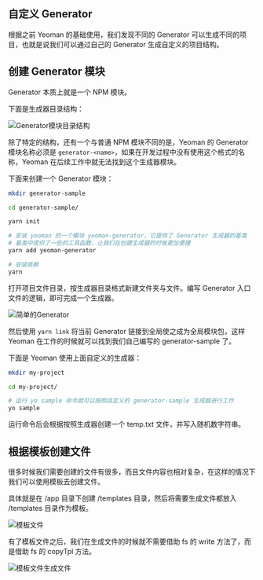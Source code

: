 ## 自定义 Generator

根据之前 Yeoman 的基础使用，我们发现不同的 Generator 可以生成不同的项目，也就是说我们可以通过自己的 Generator 生成自定义的项目结构。

## 创建 Generator 模块

Generator 本质上就是一个 NPM 模块。

下面是生成器目录结构：

![Generator模块目录结构](https://i.loli.net/2020/11/09/A5vmg3PLKWHuaGl.png)

除了特定的结构，还有一个与普通 NPM 模块不同的是，Yeoman 的 Generator 模块名称必须是 `generator-<name>`，如果在开发过程中没有使用这个格式的名称，Yeoman 在后续工作中就无法找到这个生成器模块。

下面来创建一个 Generator 模块：

```bash
mkdir generator-sample

cd generator-sample/

yarn init

# 安装 yeoman 的一个模块 yeoman-generator，它提供了 Generator 生成器的基类
# 基类中提供了一些的工具函数，让我们在创建生成器的时候更加便捷
yarn add yeoman-generator   

# 安装依赖
yarn
```

打开项目文件目录，按生成器目录格式新建文件夹与文件。编写 Generator 入口文件的逻辑，即可完成一个生成器。

![简单的Generator](https://i.loli.net/2020/11/09/DIFOTWhbi6Bs1Md.png)

然后使用 `yarn link` 将当前 Generator 链接到全局使之成为全局模块包，这样 Yeoman 在工作的时候就可以找到我们自己编写的 generator-sample 了。

下面是 Yeoman 使用上面自定义的生成器：

```bash
mkdir my-project

cd my-project/

# 运行 yo sample 命令就可以按照自定义的 generator-sample 生成器进行工作
yo sample
```

运行命令后会根据按照生成器创建一个 temp.txt 文件，并写入随机数字符串。

## 根据模板创建文件

很多时候我们需要创建的文件有很多，而且文件内容也相对复杂，在这样的情况下我们可以使用模板去创建文件。

具体就是在 /app 目录下创建 /templates 目录，然后将需要生成文件都放入 /templates 目录作为模板。

![模板文件](https://i.loli.net/2020/11/09/RvCyL2oGaiwUSbn.png)

有了模板文件之后，我们在生成文件的时候就不需要借助 fs 的 write 方法了，而是借助 fs 的 copyTpl 方法。

![模板文件生成文件](https://i.loli.net/2020/11/09/jKNxXc5w3aZ6yue.png)